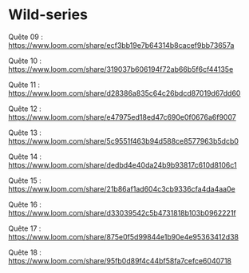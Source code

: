 # Wild-series

Quête 09 : https://www.loom.com/share/ecf3bb19e7b64314b8cacef9bb73657a

Quête 10 : https://www.loom.com/share/319037b606194f72ab66b5f6cf44135e

Quête 11 : https://www.loom.com/share/d28386a835c64c26bdcd87019d67dd60

Quête 12 : https://www.loom.com/share/e47975ed18ed47c690e0f0676a6f9007

Quête 13 : https://www.loom.com/share/5c9551f463b94d588ce8577963b5dcb0

Quête 14 : https://www.loom.com/share/dedbd4e40da24b9b93817c610d8106c1

Quête 15 : https://www.loom.com/share/21b86af1ad604c3cb9336cfa4da4aa0e

Quête 16 : https://www.loom.com/share/d33039542c5b4731818b103b0962221f

Quête 17 : https://www.loom.com/share/875e0f5d99844e1b90e4e95363412d38

Quête 18 : https://www.loom.com/share/95fb0d89f4c44bf58fa7cefce6040718